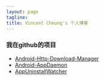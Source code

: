 ```yaml
---
layout: page
tagline: 
title: Vincent Cheung's 个人博客
---
```


### 我在github的项目 ###
* [Android-Http-Download-Manager][1]
* [Android-AppDaemon][2]
* [AppUninstallWatcher][3]

[1]: https://github.com/Coolerfall/Android-HttpDownloadManager
[2]: https://github.com/Coolerfall/Android-AppDaemon
[3]: https://github.com/Coolerfall/Android-AppUninstallWatcher